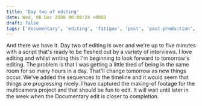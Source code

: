 ```yaml
---
title: 'Day two of editing'
date: Wed, 06 Dec 2006 00:08:24 +0000
draft: false
tags: ['documentary', 'editing', 'fatigue', 'post', 'post-production', 'university']
---
```


And there we have it. Day two of editing is over and we're up to five minutes with a script that's ready to be fleshed out by a variety of interviews. I love editing and whilst writing this I'm beginning to look forward to tomorrow's editing. The problem is that I was getting a little tired of being in the same room for so many hours in a day. That'll change tomorrow as new things occur. We've added the sequences to the timeline and it would seem that things are progressing nicely. I have captured the making-of footage for the multicamera project and that should be fun to edit. It will wait until later in the week when the Documentary edit is closer to completion.